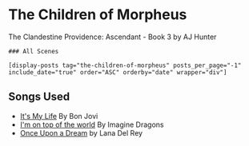 # The Children of Morpheus
The Clandestine Providence: Ascendant - Book 3
by AJ Hunter

```
### All Scenes

[display-posts tag="the-children-of-morpheus" posts_per_page="-1" include_date="true" order="ASC" orderby="date" wrapper="div"]
```

## Songs Used

* [It's My Life](https://play.google.com/music/preview/Trqr4wd422uk46oje3dla5vlplq?lyrics=1&u=0#) By Bon Jovi
* [I'm on top of the world](https://play.google.com/music/preview/Tu52bdafuokwji5dgiditgexuki) By Imagine Dragons
* [Once Upon a Dream](http://www.azlyrics.com/lyrics/lanadelrey/onceuponadream.html) by Lana Del Rey




